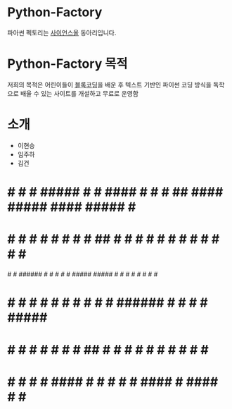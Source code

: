 # Python-Factory
파아썬 펙토리는 [사이언스올](www.scienceall.com) 동아리입니다.

# Python-Factory 목적
저희의 목적은 어린이들이 <abbr title="마우스로 블록을 지정하여 코드화하는 기법">블록코딩</abbr>을 배운 후 텍스트 기반인 파이썬 코딩 방식을 독학으로 배울 수 있는 사이트를 개설하고 무료로 운영함

# 소개
- 이현승
- 임주하
- 김건

 ######                                               #######
 #     # #   # ##### #    #  ####  #    #             #         ##    ####  #####  ####  #####  #   #
 #     #  # #    #   #    # #    # ##   #             #        #  #  #    #   #   #    # #    #  # #
 ######    #     #   ###### #    # # #  #    #####    #####   #    # #        #   #    # #    #   #
 #         #     #   #    # #    # #  # #             #       ###### #        #   #    # #####    #
 #         #     #   #    # #    # #   ##             #       #    # #    #   #   #    # #   #    #
 #         #     #   #    #  ####  #    #             #       #    #  ####    #    ####  #    #   #
